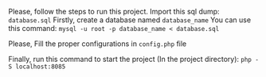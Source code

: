Please, follow the steps to run this project.
Import this sql dump: `database.sql`
Firstly, create a database named `database_name`
You can use this command: `mysql -u root -p database_name < database.sql`

Please, Fill the proper configurations in `config.php` file

Finally, run this command to start the project (In the project directory): `php -S localhost:8085`